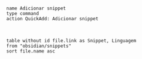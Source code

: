 <br/>

```button
name Adicionar snippet
type command
action QuickAdd: Adicionar snippet
```

<br/>


```dataview 
table without id file.link as Snippet, Linguagem
from "obsidian/snippets" 
sort file.name asc
```

